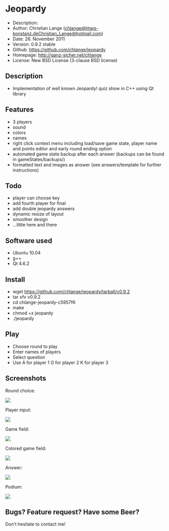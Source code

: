 Jeopardy
========

* Description:	
* Author:	Christian Lange (<chlange@htwg-konstanz.de><Christian_Lange@hotmail.com>)
* Date:		26. November 2011
* Version:	0.9.2 stable
* Github:	https://github.com/chlange/jeopardy
* Homepage:	http://ganz-sicher.net/chlange
* License:	New BSD License (3-clause BSD license)

Description
-----------

* Implementation of well known Jeopardy! quiz show in C++ using Qt library

Features
--------

* 3 players
* sound
* colors
* names
* right click context menu including load/save game state, player name and points editor and early round ending option
* automated game state backup after each answer (backups can be found in gameStates/backups/)
* formatted text and images as answer (see answers/template for further instructions)

Todo
----

* player can choose key
* add fourth player for final
* add double jeopardy answers
* dynamic resize of layout
* smoother design
* ...little here and there

Software used
-------------

* Ubuntu 10.04
* g++
* Qt 4.6.2

Install
-------

* wget https://github.com/chlange/jeopardy/tarball/v0.9.2
* tar xfv v0.9.2
* cd chlange-jeopardy-c5957f6
* make
* chmod +x jeopardy
* ./jeopardy

Play
----

* Choose round to play
* Enter names of players
* Select question
* Use 	A for player 1
	G for player 2
	K for player 3

Screenshots
-----------

Round choice:

![](http://i.imgur.com/PdzVW.png)

Player input:

![](http://i.imgur.com/kZTJF.png)

Game field: 

![](http://i.imgur.com/TojZ7.png)

Colored game field:

![](http://i.imgur.com/4kwY6.png)

Answer:

![](http://i.imgur.com/hMVrk.png)

Podium:

![](http://i.imgur.com/lIQgj.png)

Bugs? Feature request? Have some Beer?
------------------------------------------

Don't hesitate to contact me!
